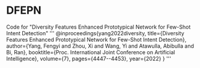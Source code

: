 # DFEPN
Code for "Diversity Features Enhanced Prototypical Network for Few-Shot Intent Detection"
'''
@inproceedings{yang2022diversity,
  title={Diversity Features Enhanced Prototypical Network for Few-Shot Intent Detection},
  author={Yang, Fengyi and Zhou, Xi and Wang, Yi and Atawulla, Abibulla and Bi, Ran},
  booktitle={Proc. International Joint Conference on Artificial Intelligence},
  volume={7},
  pages={4447--4453},
  year={2022}
}
'''
